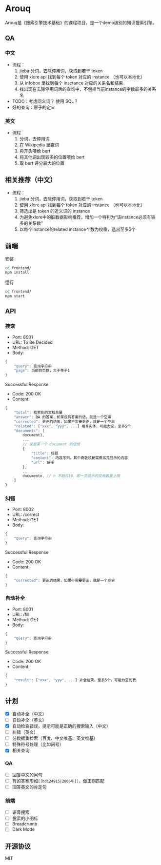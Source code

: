 # Arouq

Arouq是《搜索引擎技术基础》的课程项目，是一个demo级别的知识搜索引擎。

## QA

### 中文
* 流程：
    1. jieba 分词，去除停用词，获取到若干 token
    2. 使用 xlore api 找到每个 token 对应的 instance （也可以本地化）
    3. 从 infobox 里找到每个 insctance 对应的关系名和结果
    4. 找出现在去除停用词后的查询中，不包括当前instance的字数最多的关系名
* TODO：考虑同义词？ 使用 SQL？
* 好的查询：原子的定义

### 英文
* 流程
    1. 分词，去停用词
    2. 在 Wikipedia 里查词
    3. 将开头喂给 bert
    4. 将其他词出现较多的位置喂给 bert
    5. 取 bert 评分最大的位置

## 相关推荐（中文）
* 流程：
    1. jieba 分词，去除停用词，获取到若干 token
    2. 使用 xlore api 找到每个 token 对应的 instance （也可以本地化）
    3. 筛选出是 token 的近义词的 instance
    4. 为避免xlore中的脏数据影响推荐，增加一个特判为“该instance必须有较多的关系数”
    5. 以每个instance的related instance个数为权重，选出至多5个

## 前端

安装
```bash
cd frontend/
npm install
```

运行
```bash
cd frontend/
npm start
```

## API
### 搜索
* Port: 8001
* URL: To Be Decided
* Method: GET
* Body:
```javascript
{
    "query": 查询字符串
    "page": 当前的页数，大于等于1
}
```

Successful Response
* Code: 200 OK
* Content:
```javascript
{
    "total": 检索到的文档总量
    "answer": QA 的答案，如果没有答案的话，就是一个空串
    "corrected": 更正的结果，如果不需要更正，就是一个空串
    "related": ["xxx", "yyy", ...] 相关实体，可能为空，至多5个
    "documents": [
        document1,
        ...
        // 这是某一个 document 的组成
        {
            "title": 标题
            "content": 内容序列，其中奇数项是需要高亮显示的内容
            "url": 链接
        },
        ...
        documentn, // n 不超过10，即一页显示的文档数量上限
    ]
}
```

### 纠错
* Port: 8002
* URL: /correct
* Method: GET
* Body:
```javascript
{
    "query": 查询字符串
}
```

Successful Response
* Code: 200 OK
* Content:
```javascript
{
    "corrected": 更正的结果，如果不需要更正，就是一个空串
}
```

### 自动补全
* Port: 8001
* URL: /fill
* Method: GET
* Body:
```javascript
{
    "query": 查询字符串
}
```

Successful Response
* Code: 200 OK
* Content:
```javascript
{
    "result": ["xxx", "yyy", ...] 补全结果，至多5个，可能为空列表
}
```



## 计划

- [x] 自动补全（中文）
- [ ] 自动补全（英文）
- [x] 自动检查错误，提示可能是正确的搜索输入（中文）
- [ ] 纠错（英文）
- [ ] 分数据集检索（百度、中文维基、英文维基）
- [ ] 特殊符号处理（比如问号）
- [x] 相关查询

### QA

- [ ] 回答中文的问句
- [ ] 有的答案形如`[[bdi24915|2006年]]`，做正则匹配
- [ ] 回答英文的肯定句

### 前端

- [ ] 语音搜索
- [ ] 搜索的小图标
- [ ] Breadcrumb
- [ ] Dark Mode

## 开源协议

MIT